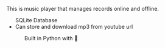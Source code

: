 This is music player that manages records online and offline.
<ul>
<l1>SQLite Database</l1>
<li>Can store and download mp3 from youtube url</l1> 
<ul/>

Built in Python with :green_heart: 
